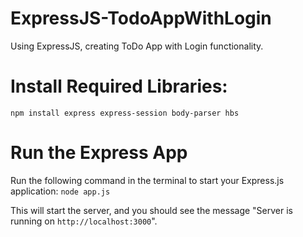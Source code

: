 # ExpressJS-TodoAppWithLogin
Using ExpressJS, creating ToDo App with Login functionality.

# Install Required Libraries:
`npm install express express-session body-parser hbs`

# Run the Express App
Run the following command in the terminal to start your Express.js application:
`node app.js`

This will start the server, and you should see the message "Server is running on `http://localhost:3000`".
